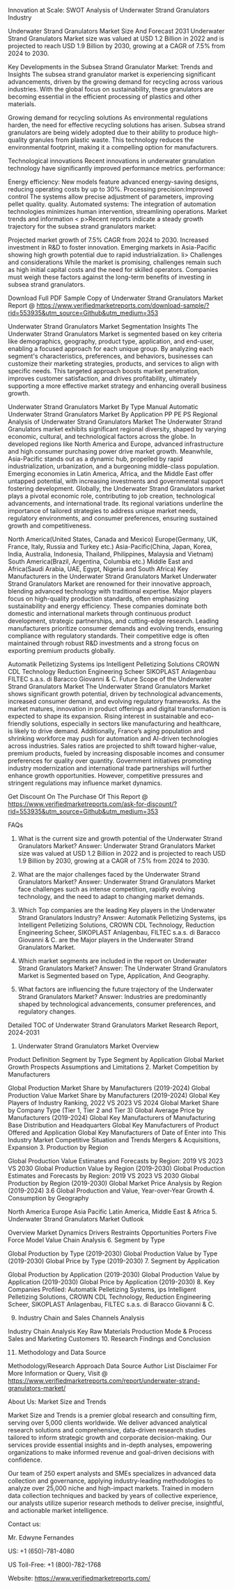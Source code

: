 Innovation at Scale: SWOT Analysis of Underwater Strand Granulators Industry


Underwater Strand Granulators Market Size And Forecast 2031
Underwater Strand Granulators Market size was valued at USD 1.2 Billion in 2022 and is projected to reach USD 1.9 Billion by 2030, growing at a CAGR of 7.5% from 2024 to 2030.

Key Developments in the Subsea Strand Granulator Market: Trends and Insights
The subsea strand granulator market is experiencing significant advancements, driven by the growing demand for recycling across various industries. With the global focus on sustainability, these granulators are becoming essential in the efficient processing of plastics and other materials.

Growing demand for recycling solutions
As environmental regulations harden, the need for effective recycling solutions has arisen. Subsea strand granulators are being widely adopted due to their ability to produce high-quality granules from plastic waste. This technology reduces the environmental footprint, making it a compelling option for manufacturers.

Technological innovations
Recent innovations in underwater granulation technology have significantly improved performance metrics. performance:

Energy efficiency: New models feature advanced energy-saving designs, reducing operating costs by up to 30%.
Processing precision:Improved control The systems allow precise adjustment of parameters, improving pellet quality. quality.
Automated systems: The integration of automation technologies minimizes human intervention, streamlining operations.
Market trends and information
< p>Recent reports indicate a steady growth trajectory for the subsea strand granulators market:

Projected market growth of 7.5% CAGR from 2024 to 2030.
Increased investment in R&D to foster innovation.
Emerging markets in Asia-Pacific showing high growth potential due to rapid industrialization.
li>
Challenges and considerations
While the market is promising, challenges remain such as high initial capital costs and the need for skilled operators. Companies must weigh these factors against the long-term benefits of investing in subsea strand granulators.

Download Full PDF Sample Copy of Underwater Strand Granulators Market Report @ https://www.verifiedmarketreports.com/download-sample/?rid=553935&utm_source=Github&utm_medium=353

Underwater Strand Granulators Market Segmentation Insights
The Underwater Strand Granulators Market is segmented based on key criteria like demographics, geography, product type, application, and end-user, enabling a focused approach for each unique group. By analyzing each segment's characteristics, preferences, and behaviors, businesses can customize their marketing strategies, products, and services to align with specific needs. This targeted approach boosts market penetration, improves customer satisfaction, and drives profitability, ultimately supporting a more effective market strategy and enhancing overall business growth.

Underwater Strand Granulators Market By Type
Manual
Automatic
Underwater Strand Granulators Market By Application
PP
PE
PS
Regional Analysis of Underwater Strand Granulators Market
The Underwater Strand Granulators market exhibits significant regional diversity, shaped by varying economic, cultural, and technological factors across the globe. In developed regions like North America and Europe, advanced infrastructure and high consumer purchasing power drive market growth. Meanwhile, Asia-Pacific stands out as a dynamic hub, propelled by rapid industrialization, urbanization, and a burgeoning middle-class population. Emerging economies in Latin America, Africa, and the Middle East offer untapped potential, with increasing investments and governmental support fostering development. Globally, the Underwater Strand Granulators market plays a pivotal economic role, contributing to job creation, technological advancements, and international trade. Its regional variations underline the importance of tailored strategies to address unique market needs, regulatory environments, and consumer preferences, ensuring sustained growth and competitiveness.

North America(United States, Canada and Mexico)
Europe(Germany, UK, France, Italy, Russia and Turkey etc.)
Asia-Pacific(China, Japan, Korea, India, Australia, Indonesia, Thailand, Philippines, Malaysia and Vietnam)
South America(Brazil, Argentina, Columbia etc.)
Middle East and Africa(Saudi Arabia, UAE, Egypt, Nigeria and South Africa)
Key Manufacturers in the Underwater Strand Granulators Market
Underwater Strand Granulators Market are renowned for their innovative approach, blending advanced technology with traditional expertise. Major players focus on high-quality production standards, often emphasizing sustainability and energy efficiency. These companies dominate both domestic and international markets through continuous product development, strategic partnerships, and cutting-edge research. Leading manufacturers prioritize consumer demands and evolving trends, ensuring compliance with regulatory standards. Their competitive edge is often maintained through robust R&D investments and a strong focus on exporting premium products globally.

Automatik Pelletizing Systems
ips Intelligent Pelletizing Solutions
CROWN CDL Technology
Reduction Engineering Scheer
SIKOPLAST Anlagenbau
FILTEC s.a.s. di Baracco Giovanni & C.
Future Scope of the Underwater Strand Granulators Market
The Underwater Strand Granulators Market shows significant growth potential, driven by technological advancements, increased consumer demand, and evolving regulatory frameworks. As the market matures, innovation in product offerings and digital transformation is expected to shape its expansion. Rising interest in sustainable and eco-friendly solutions, especially in sectors like manufacturing and healthcare, is likely to drive demand. Additionally, France’s aging population and shrinking workforce may push for automation and AI-driven technologies across industries. Sales ratios are projected to shift toward higher-value, premium products, fueled by increasing disposable incomes and consumer preferences for quality over quantity. Government initiatives promoting industry modernization and international trade partnerships will further enhance growth opportunities. However, competitive pressures and stringent regulations may influence market dynamics.

Get Discount On The Purchase Of This Report @ https://www.verifiedmarketreports.com/ask-for-discount/?rid=553935&utm_source=Github&utm_medium=353

FAQs
1. What is the current size and growth potential of the Underwater Strand Granulators Market?
Answer: Underwater Strand Granulators Market size was valued at USD 1.2 Billion in 2022 and is projected to reach USD 1.9 Billion by 2030, growing at a CAGR of 7.5% from 2024 to 2030.

2. What are the major challenges faced by the Underwater Strand Granulators Market?
Answer: Underwater Strand Granulators Market face challenges such as intense competition, rapidly evolving technology, and the need to adapt to changing market demands.

3. Which Top companies are the leading Key players in the Underwater Strand Granulators Industry?
Answer: Automatik Pelletizing Systems, ips Intelligent Pelletizing Solutions, CROWN CDL Technology, Reduction Engineering Scheer, SIKOPLAST Anlagenbau, FILTEC s.a.s. di Baracco Giovanni & C. are the Major players in the Underwater Strand Granulators Market.

4. Which market segments are included in the report on Underwater Strand Granulators Market?
Answer: The Underwater Strand Granulators Market is Segmented based on Type, Application, And Geography.

5. What factors are influencing the future trajectory of the Underwater Strand Granulators Market?
Answer: Industries are predominantly shaped by technological advancements, consumer preferences, and regulatory changes.

Detailed TOC of Underwater Strand Granulators Market Research Report, 2024-2031
1. Underwater Strand Granulators Market Overview

Product Definition
Segment by Type
Segment by Application
Global Market Growth Prospects
Assumptions and Limitations
2. Market Competition by Manufacturers

Global Production Market Share by Manufacturers (2019-2024)
Global Production Value Market Share by Manufacturers (2019-2024)
Global Key Players of Industry Ranking, 2022 VS 2023 VS 2024
Global Market Share by Company Type (Tier 1, Tier 2 and Tier 3)
Global Average Price by Manufacturers (2019-2024)
Global Key Manufacturers of Manufacturing Base Distribution and Headquarters
Global Key Manufacturers of Product Offered and Application
Global Key Manufacturers of Date of Enter into This Industry
Market Competitive Situation and Trends
Mergers & Acquisitions, Expansion
3. Production by Region

Global Production Value Estimates and Forecasts by Region: 2019 VS 2023 VS 2030
Global Production Value by Region (2019-2030)
Global Production Estimates and Forecasts by Region: 2019 VS 2023 VS 2030
Global Production by Region (2019-2030)
Global Market Price Analysis by Region (2019-2024) 3.6 Global Production and Value, Year-over-Year Growth
4. Consumption by Geography

North America
Europe
Asia Pacific
Latin America, Middle East & Africa
5. Underwater Strand Granulators Market Outlook

Overview
Market Dynamics
Drivers
Restraints
Opportunities
Porters Five Force Model
Value Chain Analysis 
6. Segment by Type

Global Production by Type (2019-2030)
Global Production Value by Type (2019-2030)
Global Price by Type (2019-2030)
7. Segment by Application

Global Production by Application (2019-2030)
Global Production Value by Application (2019-2030)
Global Price by Application (2019-2030)
8. Key Companies Profiled: Automatik Pelletizing Systems, ips Intelligent Pelletizing Solutions, CROWN CDL Technology, Reduction Engineering Scheer, SIKOPLAST Anlagenbau, FILTEC s.a.s. di Baracco Giovanni & C.

9. Industry Chain and Sales Channels Analysis

Industry Chain Analysis
Key Raw Materials
Production Mode & Process
Sales and Marketing
Customers
10. Research Findings and Conclusion

11. Methodology and Data Source

Methodology/Research Approach
Data Source
Author List
Disclaimer
For More Information or Query, Visit @ https://www.verifiedmarketreports.com/report/underwater-strand-granulators-market/

About Us: Market Size and Trends

Market Size and Trends is a premier global research and consulting firm, serving over 5,000 clients worldwide. We deliver advanced analytical research solutions and comprehensive, data-driven research studies tailored to inform strategic growth and corporate decision-making. Our services provide essential insights and in-depth analyses, empowering organizations to make informed revenue and goal-driven decisions with confidence.

Our team of 250 expert analysts and SMEs specializes in advanced data collection and governance, applying industry-leading methodologies to analyze over 25,000 niche and high-impact markets. Trained in modern data collection techniques and backed by years of collective experience, our analysts utilize superior research methods to deliver precise, insightful, and actionable market intelligence.

Contact us:

Mr. Edwyne Fernandes

US: +1 (650)-781-4080

US Toll-Free: +1 (800)-782-1768

Website: https://www.verifiedmarketreports.com/

